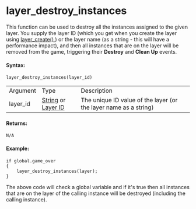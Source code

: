 # layer_destroy_instances

This function can be used to destroy all the instances assigned to the
given layer. You supply the layer ID (which you get when you create the
layer using [ layer_create() ](layer_create) ) or the layer name (as
a string - this will have a performance impact), and then all instances
that are on the layer will be removed from the game, triggering their
**Destroy** and **Clean Up** events.

#### Syntax:

``` gml
layer_destroy_instances(layer_id)
```

|          |                                                                                                                                                                                                                  |                                                                  |
|----------|------------------------------------------------------------------------------------------------------------------------------------------------------------------------------------------------------------------|------------------------------------------------------------------|
| Argument | Type                                                                                                                                                                                                             | Description                                                      |
| layer_id |  [String](../../../../../../GameMaker_Language/GML_Overview/Data_Types) or [Layer ID](../../../../../../GameMaker_Language/GML_Reference/Asset_Management/Rooms/General_Layer_Functions/layer_get_id)    | The unique ID value of the layer (or the layer name as a string) |

#### Returns:

``` gml
N/A
```

#### Example:

``` gml
if global.game_over
{
    layer_destroy_instances(layer);
}
```

The above code will check a global variable and if it's true then all
instances that are on the layer of the calling instance will be
destroyed (including the calling instance).
